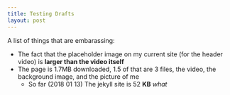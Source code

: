 ```yaml
---
title: Testing Drafts
layout: post
---
```


A list of things that are embarassing:

- The fact that the placeholder image on my current site (for the header video) is **larger than the video itself**
- The page is 1.7MB downloaded, 1.5 of that are 3 files, the video, the background image, and the picture of me
  - So far (2018 01 13) The jekyll site is 52 **KB** _what_